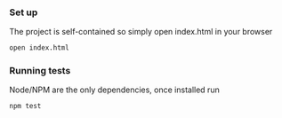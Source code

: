### Set up

The project is self-contained so simply open index.html in your browser

```bash
open index.html
```


### Running tests
Node/NPM are the only dependencies, once installed run

```bash
npm test
```
